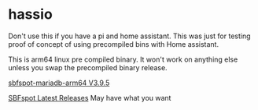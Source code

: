 # hassio

Don't use this if you have a pi and home assistant.
This was just for testing proof of concept of using precompiled bins with Home assistant.

This is arm64 linux pre compiled binary.
It won't work on anything else unless you swap the precompiled binary release.

[sbfspot-mariadb-arm64 V3.9.5](https://github.com/SBFspot/SBFspot/releases/download/V3.9.5/sbfspot-mariadb-arm64-linux-bullseye.tar.gz)

[SBFspot Latest Releases](https://github.com/SBFspot/SBFspot/releases/latest)
May have what you want
